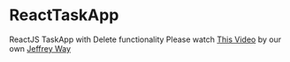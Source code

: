 # ReactTaskApp
ReactJS  TaskApp with Delete functionality
Please watch [This Video](https://laracasts.com/series/do-you-react/episodes/6) by our own [Jeffrey Way](https://github.com/JeffreyWay)

